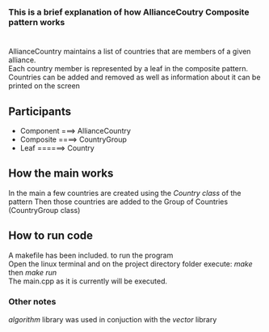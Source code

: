 ### This is a brief explanation of how AllianceCoutry Composite pattern works

#

AllianceCountry maintains a list of countries that are members of a given alliance.<br>
Each country member is represented by a leaf in the composite pattern.
Countries can be added and removed as well as information about it can be printed on the screen

## Participants
<ul>
<li> Component ===> AllianceCountry</li> 
<li> Composite ====> CountryGroup</li>
<li> Leaf ======> Country </li>
</ul>

## How the main works

In the main a few countries are created using the _Country class_ of the pattern
Then those countries are added to the Group of Countries (CountryGroup class)

## How to run code
A makefile has been included. to run the program <br>
Open the linux terminal and on the project directory folder execute: _make_ then _make run_ <br>
The main.cpp as it is currently will be executed.

### Other notes
_algorithm_  library was used in conjuction with the _vector_ library
